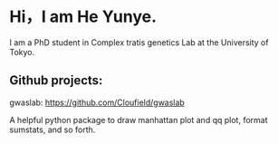 # Hi，I am He Yunye.

I am a PhD student in Complex tratis genetics Lab at the University of Tokyo.

## Github projects:
gwaslab: https://github.com/Cloufield/gwaslab

A helpful python package to draw manhattan plot and qq plot, format sumstats, and so forth.  

<!---
Cloufield/Cloufield is a ✨ special ✨ repository because its `README.md` (this file) appears on your GitHub profile.
You can click the Preview link to take a look at your changes.
--->
